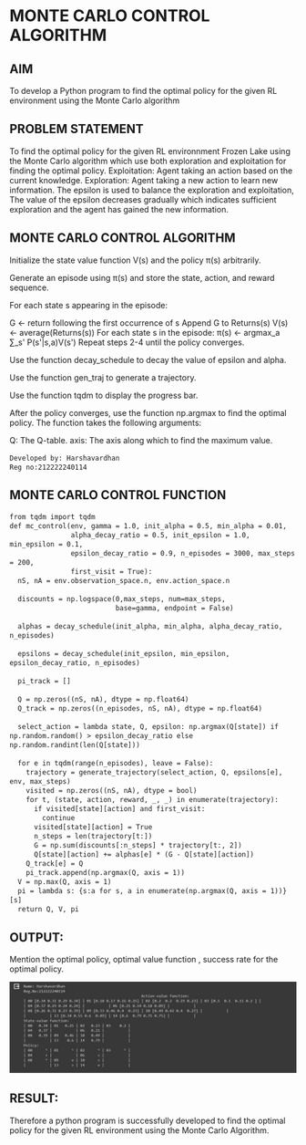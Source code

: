 # MONTE CARLO CONTROL ALGORITHM

## AIM
To develop a Python program to find the optimal policy for the given RL environment using the Monte Carlo algorithm

## PROBLEM STATEMENT
To find the optimal policy for the given RL environnment Frozen Lake using the Monte Carlo algorithm which use both exploration and exploitation for finding the optimal policy.
Exploitation: Agent taking an action based on the current knowledge.
Exploration: Agent taking a new action to learn new information.
The epsilon is used to balance the exploration and exploitation, The value of the epsilon decreases
gradually which indicates sufficient exploration and the agent has gained the new information.



## MONTE CARLO CONTROL ALGORITHM

Initialize the state value function V(s) and the policy π(s) arbitrarily.

Generate an episode using π(s) and store the state, action, and reward sequence.

For each state s appearing in the episode:

G ← return following the first occurrence of s
Append G to Returns(s)
V(s) ← average(Returns(s))
For each state s in the episode:
π(s) ← argmax_a ∑_s' P(s'|s,a)V(s')
Repeat steps 2-4 until the policy converges.

Use the function decay_schedule to decay the value of epsilon and alpha.

Use the function gen_traj to generate a trajectory.

Use the function tqdm to display the progress bar.

After the policy converges, use the function np.argmax to find the optimal policy. The function takes the following arguments:

Q: The Q-table.
axis: The axis along which to find the maximum value.
~~~
Developed by: Harshavardhan
Reg no:212222240114
~~~
## MONTE CARLO CONTROL FUNCTION
~~~
from tqdm import tqdm
def mc_control(env, gamma = 1.0, init_alpha = 0.5, min_alpha = 0.01,
               alpha_decay_ratio = 0.5, init_epsilon = 1.0, min_epsilon = 0.1,
               epsilon_decay_ratio = 0.9, n_episodes = 3000, max_steps = 200,
               first_visit = True):
  nS, nA = env.observation_space.n, env.action_space.n

  discounts = np.logspace(0,max_steps, num=max_steps,
                          base=gamma, endpoint = False)

  alphas = decay_schedule(init_alpha, min_alpha, alpha_decay_ratio, n_episodes)

  epsilons = decay_schedule(init_epsilon, min_epsilon, epsilon_decay_ratio, n_episodes)

  pi_track = []

  Q = np.zeros((nS, nA), dtype = np.float64)
  Q_track = np.zeros((n_episodes, nS, nA), dtype = np.float64)

  select_action = lambda state, Q, epsilon: np.argmax(Q[state]) if np.random.random() > epsilon_decay_ratio else np.random.randint(len(Q[state]))

  for e in tqdm(range(n_episodes), leave = False):
    trajectory = generate_trajectory(select_action, Q, epsilons[e], env, max_steps)
    visited = np.zeros((nS, nA), dtype = bool)
    for t, (state, action, reward, _, _) in enumerate(trajectory):
      if visited[state][action] and first_visit:
        continue
      visited[state][action] = True
      n_steps = len(trajectory[t:])
      G = np.sum(discounts[:n_steps] * trajectory[t:, 2])
      Q[state][action] += alphas[e] * (G - Q[state][action])
    Q_track[e] = Q
    pi_track.append(np.argmax(Q, axis = 1))
  V = np.max(Q, axis = 1)
  pi = lambda s: {s:a for s, a in enumerate(np.argmax(Q, axis = 1))}[s]
  return Q, V, pi

~~~

## OUTPUT:
Mention the optimal policy, optimal value function , success rate for the optimal policy.

![OUTPUT](/pic.jpg)

## RESULT:

Therefore a python program is successfully developed to find the optimal policy for the given RL environment using the Monte Carlo Algorithm.
